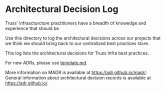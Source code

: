 # Architectural Decision Log

Truss' infrascturcture practitioners have a breadth of knowedge and experience that should be

Use this directory to log the architectural decisions across our projects that we think we should bring back to our centralized best practices store.

This log lists the architectural decisions for Truss Infra best practices.

<!-- adrlog -->

<!-- adrlogstop -->

For new ADRs, please use [template.md](template.md).

More information on MADR is available at <https://adr.github.io/madr/>.
General information about architectural decision records is available at <https://adr.github.io/>.
